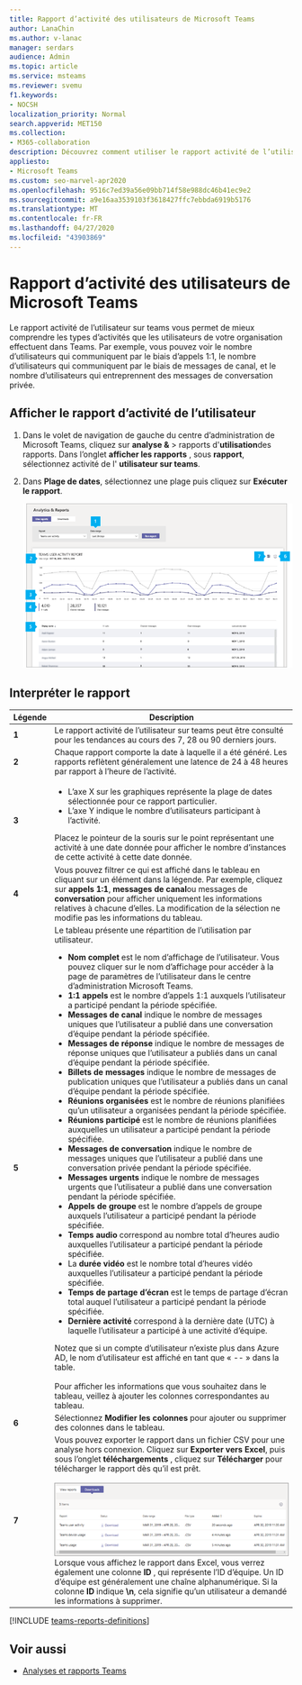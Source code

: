```yaml
---
title: Rapport d’activité des utilisateurs de Microsoft Teams
author: LanaChin
ms.author: v-lanac
manager: serdars
audience: Admin
ms.topic: article
ms.service: msteams
ms.reviewer: svemu
f1.keywords:
- NOCSH
localization_priority: Normal
search.appverid: MET150
ms.collection:
- M365-collaboration
description: Découvrez comment utiliser le rapport activité de l’utilisateur sur teams dans le centre d’administration de Microsoft teams pour voir comment les utilisateurs de votre organisation utilisent Teams.
appliesto:
- Microsoft Teams
ms.custom: seo-marvel-apr2020
ms.openlocfilehash: 9516c7ed39a56e09bb714f58e988dc46b41ec9e2
ms.sourcegitcommit: a9e16aa3539103f3618427ffc7ebbda6919b5176
ms.translationtype: MT
ms.contentlocale: fr-FR
ms.lasthandoff: 04/27/2020
ms.locfileid: "43903869"
---
```

# <a name="microsoft-teams-user-activity-report"></a>Rapport d’activité des utilisateurs de Microsoft Teams

Le rapport activité de l’utilisateur sur teams vous permet de mieux comprendre les types d’activités que les utilisateurs de votre organisation effectuent dans Teams. Par exemple, vous pouvez voir le nombre d’utilisateurs qui communiquent par le biais d’appels 1:1, le nombre d’utilisateurs qui communiquent par le biais de messages de canal, et le nombre d’utilisateurs qui entreprennent des messages de conversation privée.

## <a name="view-the-user-activity-report"></a>Afficher le rapport d’activité de l’utilisateur

1. Dans le volet de navigation de gauche du centre d’administration de Microsoft Teams, cliquez sur **analyse &** > rapports d'**utilisation**des rapports. Dans l’onglet **afficher les rapports** , sous **rapport**, sélectionnez activité de l' **utilisateur sur teams**.
2. Dans **Plage de dates**, sélectionnez une plage puis cliquez sur **Exécuter le rapport**.

    ![Capture d’écran du rapport activité de l’utilisateur sur teams dans le centre d’administration teams avec légendes](../media/teams-reports-user-activity-with-callouts.png "Capture d’écran du rapport activité de l’utilisateur sur teams dans le centre d’administration teams avec légendes")

## <a name="interpret-the-report"></a>Interpréter le rapport

|Légende |Description  |
|--------|-------------|
|**1**   |Le rapport activité de l’utilisateur sur teams peut être consulté pour les tendances au cours des 7, 28 ou 90 derniers jours. |
|**2**   |Chaque rapport comporte la date à laquelle il a été généré. Les rapports reflètent généralement une latence de 24 à 48 heures par rapport à l’heure de l’activité. |
|**3**   |<ul><li>L’axe X sur les graphiques représente la plage de dates sélectionnée pour ce rapport particulier. </li><li>L’axe Y indique le nombre d’utilisateurs participant à l’activité.</li></ul>Placez le pointeur de la souris sur le point représentant une activité à une date donnée pour afficher le nombre d’instances de cette activité à cette date donnée. |
|**4**   |Vous pouvez filtrer ce qui est affiché dans le tableau en cliquant sur un élément dans la légende. Par exemple, cliquez sur **appels 1:1**, **messages de canal**ou messages de **conversation** pour afficher uniquement les informations relatives à chacune d’elles. La modification de la sélection ne modifie pas les informations du tableau. |
|**5**   |Le tableau présente une répartition de l’utilisation par utilisateur.   <ul><li>**Nom complet** est le nom d’affichage de l’utilisateur. Vous pouvez cliquer sur le nom d’affichage pour accéder à la page de paramètres de l’utilisateur dans le centre d’administration Microsoft Teams.</li><li>**1:1 appels** est le nombre d’appels 1:1 auxquels l’utilisateur a participé pendant la période spécifiée.</li><li>**Messages de canal** indique le nombre de messages uniques que l’utilisateur a publié dans une conversation d’équipe pendant la période spécifiée.</li><li>**Messages de réponse** indique le nombre de messages de réponse uniques que l’utilisateur a publiés dans un canal d’équipe pendant la période spécifiée.</li> <li>**Billets de messages** indique le nombre de messages de publication uniques que l’utilisateur a publiés dans un canal d’équipe pendant la période spécifiée.</li><li>**Réunions organisées** est le nombre de réunions planifiées qu’un utilisateur a organisées pendant la période spécifiée.</li><li>**Réunions participé** est le nombre de réunions planifiées auxquelles un utilisateur a participé pendant la période spécifiée.</li><li>**Messages de conversation** indique le nombre de messages uniques que l’utilisateur a publié dans une conversation privée pendant la période spécifiée.</li><li>**Messages urgents** indique le nombre de messages urgents que l’utilisateur a publié dans une conversation pendant la période spécifiée.</li><li>**Appels de groupe** est le nombre d’appels de groupe auxquels l’utilisateur a participé pendant la période spécifiée.</li><li>**Temps audio** correspond au nombre total d’heures audio auxquelles l’utilisateur a participé pendant la période spécifiée.</li><li>La **durée vidéo** est le nombre total d’heures vidéo auxquelles l’utilisateur a participé pendant la période spécifiée.</li><li>**Temps de partage d’écran** est le temps de partage d’écran total auquel l’utilisateur a participé pendant la période spécifiée.</li>  <li>**Dernière activité** correspond à la dernière date (UTC) à laquelle l’utilisateur a participé à une activité d’équipe.</li> </ul>Notez que si un compte d’utilisateur n’existe plus dans Azure AD, le nom d’utilisateur est affiché en tant que « -- » dans la table. <br><br>Pour afficher les informations que vous souhaitez dans le tableau, veillez à ajouter les colonnes correspondantes au tableau.
|**6**   |Sélectionnez **Modifier les colonnes** pour ajouter ou supprimer des colonnes dans le tableau. |
|**7**   |Vous pouvez exporter le rapport dans un fichier CSV pour une analyse hors connexion. Cliquez sur **Exporter vers Excel**, puis sous l’onglet **téléchargements** , cliquez sur **Télécharger** pour télécharger le rapport dès qu’il est prêt.<br><br>![Capture d’écran de l’onglet téléchargements montrant les rapports exportés à télécharger](../media/teams-reports-export-to-csv.png) <br>Lorsque vous affichez le rapport dans Excel, vous verrez également une colonne **ID** , qui représente l’ID d’équipe. Un ID d’équipe est généralement une chaîne alphanumérique. Si la colonne **ID** indique **\n**, cela signifie qu’un utilisateur a demandé les informations à supprimer. ||

[!INCLUDE [teams-reports-definitions](../includes/teams-reports-definitions.md)]

## <a name="related-topics"></a>Voir aussi

- [Analyses et rapports Teams](teams-reporting-reference.md)
